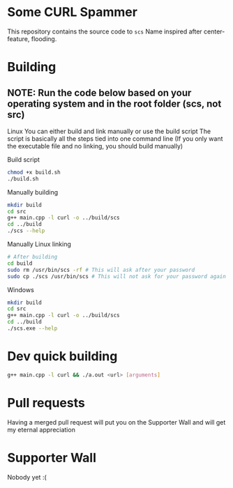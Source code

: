 # Some CURL Spammer

This repository contains the source code to `scs`
Name inspired after center-feature, flooding.

# Building

## **NOTE: Run the code below based on your operating system and in the root folder (scs, not src)**

Linux
You can either build and link manually or use the build script
The script is basically all the steps tied into one command line
(If you only want the executable file and no linking, you should build manually)

Build script

```bash
chmod +x build.sh
./build.sh
```

Manually building

```bash
mkdir build
cd src
g++ main.cpp -l curl -o ../build/scs
cd ../build
./scs --help
````

Manually Linux linking

```bash
# After building
cd build
sudo rm /usr/bin/scs -rf # This will ask after your password
sudo cp ./scs /usr/bin/scs # This will not ask for your password again
```

Windows

```bash
mkdir build
cd src
g++ main.cpp -l curl -o ../build/scs
cd ../build
./scs.exe --help
```

# Dev quick building

```bash
g++ main.cpp -l curl && ./a.out <url> [arguments]
```

# Pull requests

Having a merged pull request will put you on the Supporter Wall and will get my eternal appreciation

# Supporter Wall

Nobody yet :(
